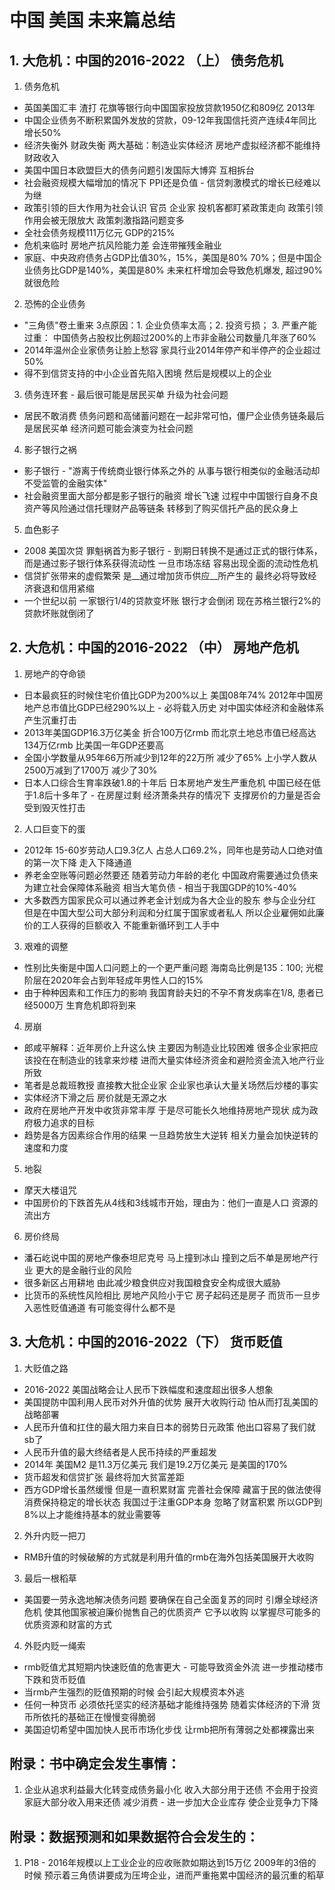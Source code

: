 # 中国 美国 未来篇总结

## 1. 大危机：中国的2016-2022 （上） 债务危机
1. 债务危机
* 英国美国汇丰 渣打 花旗等银行向中国国家投放贷款1950亿和809亿 2013年
* 中国企业债务不断积累国外发放的贷款，09-12年我国信托资产连续4年同比增长50%
* 经济失衡外 财政失衡 两大基础：制造业实体经济 房地产虚拟经济都不能维持财政收入
* 美国中国日本欧盟巨大的债务问题引发国际大博弈 互相拆台
* 社会融资规模大幅增加的情况下 PPI还是负值 - 信贷刺激模式的增长已经难以为继
* 政策引领的巨大作用为社会认识 官员 企业家 投机客都盯紧政策走向 政策引领作用会被无限放大 政策刺激指路问题变多
* 全社会债务规模111万亿元 GDP的215%
* 危机来临时 房地产抗风险能力差 会连带摧残金融业
* 家庭、中央政府债务占GDP比值30%，15%，美国是80% 70%；但是中国企业债务比GDP是140%，美国是80% 未来杠杆增加会导致危机爆发, 超过90%就很危险
2. 恐怖的企业债务
* "三角债"卷土重来 3点原因：1. 企业负债率太高；2. 投资亏损； 3. 严重产能过重： 中国债务占股权比例超过200%的上市非金融公司数量几年涨了60%
* 2014年温州企业家债务让脸上愁容 家具行业2014年停产和半停产的企业超过50%
* 得不到信贷支持的中小企业首先陷入困境 然后是规模以上的企业
3. 债务连环套 - 最后很可能是居民买单 升级为社会问题
* 居民不敢消费 债务问题和高储蓄问题在一起非常可怕，僵尸企业债务链条最后是居民买单 经济问题可能会演变为社会问题
4. 影子银行之祸
* 影子银行 - "游离于传统商业银行体系之外的 从事与银行相类似的金融活动却不受监管的金融实体"
* 社会融资里面大部分都是影子银行的融资 增长飞速 过程中中国银行自身不良资产等风险通过信托理财产品等链条 转移到了购买信托产品的民众身上
5. 血色影子
* 2008 美国次贷 罪魁祸首为影子银行 - 到期日转换不是通过正式的银行体系，而是通过影子银行体系获得流动性 一旦市场冻结 容易出现全面的流动性危机
* 信贷扩张带来的虚假繁荣 是__通过增加货币供应__所产生的 最终必将导致经济衰退和信用紧缩
* 一个世纪以前 一家银行1/4的贷款变坏账 银行才会倒闭 现在苏格兰银行2%的贷款坏账就倒闭了

## 2. 大危机：中国的2016-2022 （中） 房地产危机
1. 房地产的夺命锁
* 日本最疯狂的时候住宅价值比GDP为200%以上 美国08年74% 2012年中国房地产总市值比GDP已经290%以上 - 必将载入历史 对中国实体经济和金融体系产生沉重打击
* 2013年美国GDP16.3万亿美金 折合100万亿rmb 而北京土地总市值已经高达134万亿rmb 比美国一年GDP还要高
* 全国小学数量从95年66万所减少到12年的22万所 减少了65% 上小学人数从2500万减到了1700万 减少了30%
* 日本人口综合生育率跌破1.8的十年后 日本房地产发生严重危机 中国已经在低于1.8后十多年了 - 在房屋过剩 经济萧条共存的情况下 支撑房价的力量是否会受到毁灭性打击
2. 人口巨变下的蛋
* 2012年 15-60岁劳动人口9.3亿人 占总人口69.2%，同年也是劳动人口绝对值的第一次下降 走入下降通道
* 养老金空账等问题必然要还 随着劳动力年龄的老化 中国政府需要通过负债来为建立社会保障体系融资 相当大笔负债 - 相当于我国GDP的10%-40%
* 大多数西方国家民众可以通过养老金计划成为各大企业的股东 参与企业分红 但是在中国大型公司大部分利润和分红属于国家或者私人 所以企业雇佣如此廉价的工人获得的巨额收入 不能重新循环到工人手中
3. 艰难的调整
* 性别比失衡是中国人口问题上的一个更严重问题 海南岛比例是135：100; 光棍阶层在2020年会占到年轻成年男性人口的15%
* 由于种种因素和工作压力的影响 我国育龄夫妇的不孕不育发病率在1/8, 患者已经5000万 生育危机即将到来
4. 房崩
* 郎咸平解释：近年房价上升这么快 主要因为制造业比较困难 很多企业家把应该投在在制造业的钱拿来炒楼 进而大量实体经济资金和避险资金流入地产行业所致
* 笔者是总裁班教授 直接教大批企业家 企业家也承认大量关场然后炒楼的事实
* 实体经济下滑之后 房价就是无源之水
* 政府在房地产开发中收货非常丰厚 于是尽可能长久地维持房地产现状 成为政府极力追求的目标
* 趋势是各方因素综合作用的结果 一旦趋势放生大逆转 相关力量会加快逆转的速度和力度
5. 地裂
* 摩天大楼诅咒 
* 中国房价的下跌首先从4线和3线城市开始，理由为：他们一直是人口 资源的流出方
6. 房价终局
* 潘石屹说中国的房地产像泰坦尼克号 马上撞到冰山 撞到之后不单是房地产行业 更大的是金融行业的风险
* 很多新区占用耕地 由此减少粮食供应对我国粮食安全构成很大威胁
* 比货币的系统性风险相比 房地产风险小于它 房子起码还是房子 而货币一旦步入恶性贬值通道 有可能变得什么都不是

## 3. 大危机：中国的2016-2022（下） 货币贬值
1. 大贬值之路
* 2016-2022 美国战略会让人民币下跌幅度和速度超出很多人想象
* 美国提防中国利用人民币对外升值的优势 展开大收购行动 怕从而打乱美国的战略部署
* 人民币升值和扛住的最大阻力来自日本的弱势日元政策 他出口容易了我们就sb了
* 人民币升值的最大终结者是人民币持续的严重超发
* 2014年 美国M2 是11.3万亿美元 我们是19.2万亿美元 是美国的170%
* 货币超发和信贷扩张 最终将加大贫富差距
* 西方GDP增长虽然缓慢 但是一直积累财富 完善社会保障 藏富于民的做法使得消费保持稳定的增长状态 我国过于注重GDP本身 忽略了财富积累 所以GDP到8%以上才能维持基本的就业需要等
2. 外升内贬一把刀
* RMB升值的时候破解的方式就是利用升值的rmb在海外包括美国展开大收购
3. 最后一根稻草
* 美国要一劳永逸地解决债务问题 要确保在自己全面复苏的同时 引爆全球经济危机 使其他国家被迫廉价抛售自己的优质资产 它予以收购 以掌握尽可能多的优质资源和财富的方式
4. 外贬内贬一绳索
* rmb贬值尤其短期内快速贬值的危害更大 - 可能导致资金外流 进一步推动楼市下跌和货币贬值
* 当rmb产生强烈的贬值预期的时候 会引起大规模资本外逃
* 任何一种货币 必须依托坚实的经济基础才能维持强势 随着实体经济的下滑 货币所依托的基础正在慢慢变得脆弱
* 美国迫切希望中国加快人民币市场化步伐 让rmb把所有薄弱之处都裸露出来

## 附录：书中确定会发生事情：
1. 企业从追求利益最大化转变成债务最小化 收入大部分用于还债 不会用于投资 家庭大部分收入用来还债 减少消费 - 进一步加大企业库存 使企业竞争力下降

## 附录：数据预测和如果数据符合会发生的：
1. P18 - 2016年规模以上工业企业的应收账款如期达到15万亿 2009年的3倍的时候 预示着三角债讲要成为压垮企业，进而严重拖累中国经济的最沉重的稻草

